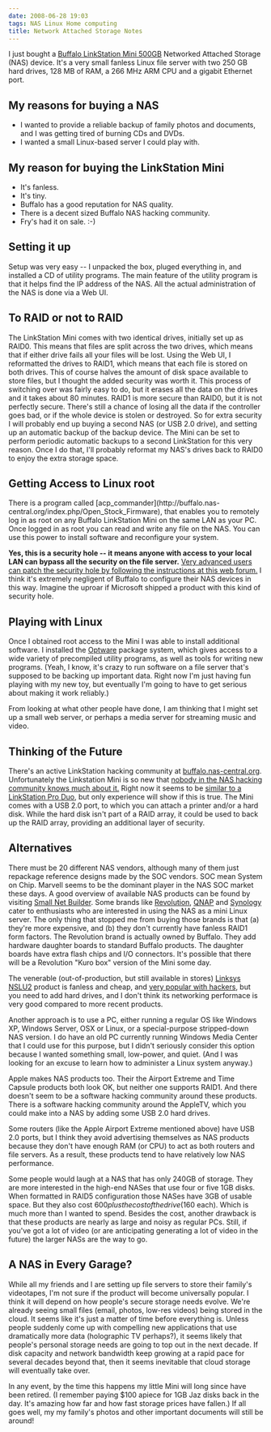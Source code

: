 ```yaml
---
date: 2008-06-28 19:03
tags: NAS Linux Home computing
title: Network Attached Storage Notes
---
```


I just bought a
[Buffalo LinkStation Mini 500GB](http://www.buffalotech.com/products/network-storage/linkstation/linkstation-mini/)
Networked Attached Storage (NAS) device. It's a very small
fanless Linux file server with two 250 GB hard drives, 128 MB of RAM, a 266
MHz ARM CPU and a gigabit Ethernet port.

## My reasons for buying a NAS

* I wanted to provide a reliable backup of family photos and documents, and I was getting tired of burning CDs and DVDs.
* I wanted a small Linux-based server I could play with.

## My reason for buying the LinkStation Mini

* It's fanless.
* It's tiny.
* Buffalo has a good reputation for NAS quality.
* There is a decent sized Buffalo NAS hacking community.
* Fry's had it on sale. :-)

## Setting it up

Setup was very easy -- I unpacked the box, pluged everything in, and installed
a CD of utility programs. The main feature of the utility program is that it
helps find the IP address of the NAS. All the actual administration of the NAS
is done via a Web UI.

## To RAID or not to RAID

The LinkStation Mini comes with two identical drives, initially set up as
RAID0. This means that files are split across the two drives, which means that
if either drive fails all your files will be lost. Using the Web UI, I
reformatted the drives to RAID1, which means that each file is stored on both
drives. This of course halves the amount of disk space available to store
files, but I thought the added security was worth it. This process of
switching over was fairly easy to do, but it erases all the data on the drives
and it takes about 80 minutes.
RAID1 is more secure than RAID0, but it is not perfectly secure. There's still
a chance of losing all the data if the controller goes bad, or if the whole
device is stolen or destroyed. So for extra security I will probably end up
buying a second NAS (or USB 2.0 drive), and setting up an automatic backup of
the backup device. The Mini can be set to perform periodic automatic backups
to a second LinkStation for this very reason. Once I do that, I'll probably
reformat my NAS's drives back to RAID0 to enjoy the extra storage space.


## Getting Access to Linux root

There is a program called [acp_commander](http://buffalo.nas-
central.org/index.php/Open_Stock_Firmware), that enables you to remotely log
in as root on any Buffalo LinkStation Mini on the same LAN as your PC. Once
logged in as root you can read and write any file on the NAS. You can use this
power to install software and reconfigure your system.

**Yes, this is a security hole -- it means anyone with access to your local
LAN can bypass all the security on the file server.**
[Very advanced users can patch the security hole by following the instructions at this web forum.](http://buffalo.nas-central.org/forums/viewtopic.php?f=37&t=6806)
I think it's extremely negligent of Buffalo to configure their NAS devices in
this way. Imagine the uproar if Microsoft shipped a product with this kind of
security hole.

## Playing with Linux

Once I obtained root access to the Mini I was able to install additional
software. I installed the
[Optware](http://www.nslu2-linux.org/wiki/MSSII/HomePage) package system,
which gives access to a wide variety of precompiled utility programs, as well
as tools for writing new programs.
(Yeah, I know, it's crazy to run software on a file server that's supposed to
be backing up important data. Right now I'm just having fun playing with my
new toy, but eventually I'm going to have to get serious about making it work
reliably.)

From looking at what other people have done, I am thinking that I might set up
a small web server, or perhaps a media server for streaming music and video.


## Thinking of the Future

There's an active LinkStation hacking community at
[buffalo.nas-central.org](http://buffalo.nas-central.org/). Unfortunately the Linkstation
Mini is so new that
[nobody in the NAS hacking community knows much about it.](http://buffalo.nas-central.org/forums/viewtopic.php?f=61&t=9156)
Right
now it seems to be [similar to a LinkStation Pro Duo](http://buffalo.nas-central.org/forums/viewtopic.php?f=61&t=7776),
but only experience will show
if this is true.
The Mini comes with a USB 2.0 port, to which you can attach a printer and/or a
hard disk. While the hard disk isn't part of a RAID array, it could be used to
back up the RAID array, providing an additional layer of security.

## Alternatives

There must be 20 different NAS vendors, although many of them just repackage
reference designs made by the SOC vendors. SOC mean System on Chip. Marvell
seems to be the dominant player in the NAS SOC market these days. A good
overview of available NAS products can be found by visiting
[Small Net Builder](http://www.smallnetbuilder.com/component/option,com_nas/Itemid,190).
Some brands like [Revolution](http://www.revogear.com/),
[QNAP](http://www.qnap.com/) and
[Synology](http://www.synology.com/enu/products/index.php) cater to
enthusiasts who are interested in using the NAS as a mini Linux server. The
only thing that stopped me from buying those brands is that (a) they're more
expensive, and (b) they don't currently have fanless RAID1 form factors.
The Revolution brand is actually owned by Buffalo. They add hardware daughter
boards to standard Buffalo products. The daughter boards have extra flash
chips and I/O connectors. It's possible that there will be a Revolution "Kuro
box" version of the Mini some day.

The venerable (out-of-production, but still available in stores) [Linksys
NSLU2](http://www.nslu2-linux.org/) product is fanless and cheap, and [very
popular with hackers](http://www.nslu2-linux.org/), but you need to add hard
drives, and I don't think its networking performace is very good compared to
more recent products.

Another approach is to use a PC, either running a regular OS like Windows XP,
Windows Server, OSX or Linux, or a special-purpose stripped-down NAS version.
I do have an old PC currently running Windows Media Center that I could use
for this purpose, but I didn't seriously consider this option because I wanted
something small, low-power, and quiet. (And I was looking for an excuse to
learn how to administer a Linux system anyway.)

Apple makes NAS products too. Their the Airport Extreme and Time Capsule
products both look OK, but neither one supports RAID1. And there doesn't seem
to be a software hacking community around these products. There is a software
hacking community around the AppleTV, which you could make into a NAS by
adding some USB 2.0 hard drives.

Some routers (like the Apple Airport Extreme mentioned above) have USB 2.0
ports, but I think they avoid advertising themselves as NAS products because
they don't have enough RAM (or CPU) to act as both routers and file servers.
As a result, these products tend to have relatively low NAS performance.

Some people would laugh at a NAS that has only 240GB of storage. They are more
interested in the high-end NASes that use four or five 1GB disks. When
formatted in RAID5 configuration those NASes have 3GB of usable space. But
they also cost $600 plus the cost of the drive ($160 each). Which is much more
than I wanted to spend. Besides the cost, another drawback is that these
products are nearly as large and noisy as regular PCs. Still, if you've got a
lot of video (or are anticipating generating a lot of video in the future) the
larger NASs are the way to go.


## A NAS in Every Garage?

While all my friends and I are setting up file servers to store their family's
videotapes, I'm not sure if the product will become universally popular. I
think it will depend on how people's secure storage needs evolve.
We're already seeing small files (email, photos, low-res videos) being stored
in the cloud. It seems like it's just a matter of time before everything is.
Unless people suddenly come up with compelling new applications that use
dramatically more data (holographic TV perhaps?), it seems likely that
people's personal storage needs are going to top out in the next decade. If
disk capacity and network bandwidth keep growing at a rapid pace for several
decades beyond that, then it seems inevitable that cloud storage will
eventually take over.

In any event, by the time this happens my little Mini will long since have
been retired. (I remember paying $100 apiece for 1GB Jaz disks back in the
day. It's amazing how far and how fast storage prices have fallen.) If all
goes well, my my family's photos and other important documents will still be
around!
